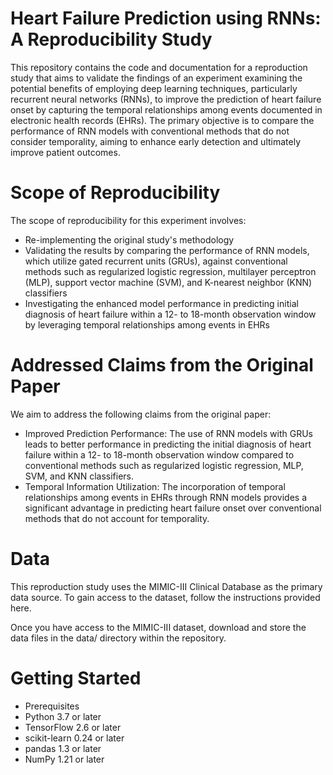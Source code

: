 # Heart Failure Prediction using RNNs: A Reproducibility Study
This repository contains the code and documentation for a reproduction study that aims to validate the findings of an experiment examining the potential benefits of employing deep learning techniques, particularly recurrent neural networks (RNNs), to improve the prediction of heart failure onset by capturing the temporal relationships among events documented in electronic health records (EHRs). The primary objective is to compare the performance of RNN models with conventional methods that do not consider temporality, aiming to enhance early detection and ultimately improve patient outcomes.

# Scope of Reproducibility
The scope of reproducibility for this experiment involves:
* Re-implementing the original study's methodology
* Validating the results by comparing the performance of RNN models, which utilize gated recurrent units (GRUs), against conventional methods such as regularized logistic regression, multilayer perceptron (MLP), support vector machine (SVM), and K-nearest neighbor (KNN) classifiers
* Investigating the enhanced model performance in predicting initial diagnosis of heart failure within a 12- to 18-month observation window by leveraging temporal relationships among events in EHRs

# Addressed Claims from the Original Paper
We aim to address the following claims from the original paper:

* Improved Prediction Performance: The use of RNN models with GRUs leads to better performance in predicting the initial diagnosis of heart failure within a 12- to 18-month observation window compared to conventional methods such as regularized logistic regression, MLP, SVM, and KNN classifiers.
* Temporal Information Utilization: The incorporation of temporal relationships among events in EHRs through RNN models provides a significant advantage in predicting heart failure onset over conventional methods that do not account for temporality.

# Data
This reproduction study uses the MIMIC-III Clinical Database as the primary data source. To gain access to the dataset, follow the instructions provided here.

Once you have access to the MIMIC-III dataset, download and store the data files in the data/ directory within the repository.

# Getting Started
* Prerequisites
* Python 3.7 or later
* TensorFlow 2.6 or later
* scikit-learn 0.24 or later
* pandas 1.3 or later
* NumPy 1.21 or later
